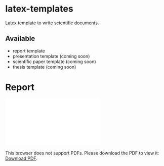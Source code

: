 # latex-templates
Latex template to write scientific documents.

## Available
- report template
- presentation template (coming soon)
- scientific paper template (coming soon)
- thesis template (coming soon)

# Report

<object data="report-color-1.pdf" type="application/pdf" width="700px" height="700px">
    <embed src="report-color-1.pdf">
        <p>This browser does not support PDFs. Please download the PDF to view it: <a href="report-color-1.pdf">Download PDF</a>.</p>
    </embed>
</object>